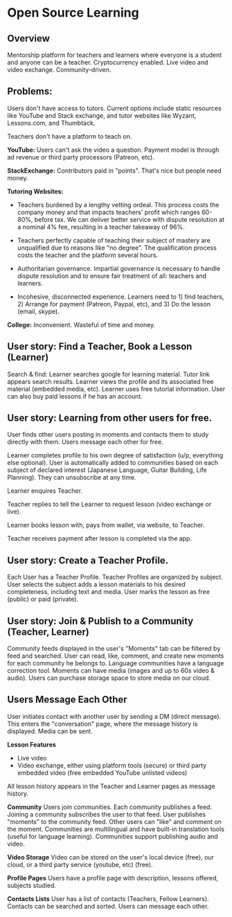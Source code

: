 # Open Source Learning


## Overview 
Mentorship platform for teachers and learners where everyone is a student and anyone can be a teacher. Cryptocurrency enabled. Live video and video exchange. Community-driven.

## Problems: 
Users don't have access to tutors. Current options include static resources like YouTube and Stack exchange, and tutor websites like Wyzant, Lessons.com, and Thumbtack.

Teachers don't have a platform to teach on. 

**YouTube:** Users can't ask the video a question. Payment model is through ad revenue or third party processors (Patreon, etc).

**StackExchange:** Contributors paid in "points". That's nice but people need money. 

**Tutoring Websites:**

* Teachers burdened by a lengthy vetting ordeal. This process costs the company money and that impacts teachers' profit which ranges 60-80%, before tax. We can deliver better service with dispute resolution at a nominal 4% fee, resulting in a teacher takeaway of 96%. 

* Teachers perfectly capable of teaching their subject of mastery are unqualified due to reasons like "no degree". The qualification process costs the teacher and the platform several hours.

* Authoritarian governance. Impartial governance is necessary to handle dispute resolution and to ensure fair treatment of all: teachers and learners.

* Incohesive, disconnected experience. Learners need to 1) find teachers, 2) Arrange for payment (Patreon, Paypal, etc), and 3) Do the lesson (email, skype). 

**College:** Inconvenient. Wasteful of time and money.


## User story: Find a Teacher, Book a Lesson (Learner)
Search & find: Learner searches google for learning material. Tutor link appears search results. Learner views the profile and its associated free material (embedded media, etc). Learner uses free tutorial information. User can also buy paid lessons if he has an account.
 
## User story: Learning from other users for free. 
User finds other users posting in moments and contacts them to study directly with them. Users message each other for free. 

Learner completes profile to his own degree of satisfaction (u/p, everything else optional). User is automatically added to communities based on each subject of declared interest (Japanese Language, Guitar Building, Life Planning). They can unsubscribe at any time. 

Learner enquires Teacher.

Teacher replies to tell the Learner to request lesson (video exchange or live).

Learner books lesson with, pays from wallet, via website, to Teacher.

Teacher receives payment after lesson is completed via the app. 

## User story: Create a Teacher Profile. 
Each User has a Teacher Profile. Teacher Profiles are organized by subject. User selects the subject adds a lesson materials to his desired completeness, including text and media. User marks the lesson as free (public) or paid (private).

## User story: Join & Publish to a Community (Teacher, Learner)
Community feeds displayed in the user's "Moments" tab can be filtered by feed and searched. User can read, like, comment, and create new moments for each community he belongs to. Language communities have a language correction tool. Moments can have media (images and up to 60s video & audio). Users can purchase storage space to store media on our cloud.

## Users Message Each Other ## 
User initiates contact with another user by sending a DM (direct message). This enters the "conversation" page, where the message history is displayed. Media can be sent.

**Lesson Features**

* Live video 
* Video exchange, either using platform tools (secure) or third party embedded video (free embedded YouTube unlisted videos)

All lesson history appears in the Teacher and Learner pages as message history.


**Community**
Users join communities. Each community publishes a feed. Joining a community subscribes the user to that feed. User publishes "moments" to the community feed. Other users can "like" and comment on the moment.  Communities are multilingual and have built-in translation tools (useful for language learning). Communities support publishing audio and video. 

**Video Storage** Video can be stored on the user's local device (free), our cloud, or a third party service (youtube, etc) (free).

**Profile Pages**
Users have a profile page with description, lessons offered, subjects studied. 

**Contacts Lists** User has a list of contacts (Teachers, Fellow Learners). Contacts can be searched and sorted. Users can message each other. 